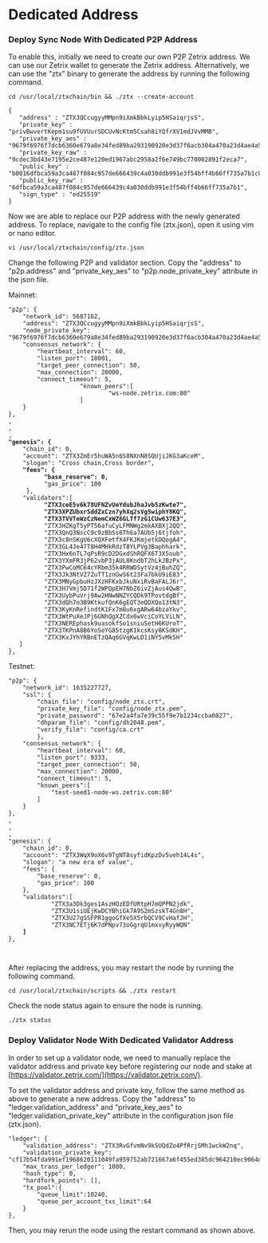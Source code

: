 # Dedicated Address

### Deploy Sync Node With Dedicated P2P Address

To enable this, initially we need to create our own P2P Zetrix address. We can use our Zetrix wallet to generate the Zetrix address. Alternatively, we can use the "ztx" binary to generate the address by running the following command.

```
cd /usr/local/ztxchain/bin && ./ztx --create-account
```

```
{
   "address" : "ZTX3QCcugyyMMpn9iXmkBbkLyip5HSaiqrjsS",
   "private_key" : "privBwvertKepm1su9fUVUurSDCUvNcKtm5Csah8iYQfrXV1mdJVvMMB",
   "private_key_aes" : "9679f6976f7dcb6360e679a8e34fed89ba293190920e3d37f6acb304a470a23d4ae4a5a81d68c0c41f9e85056071d30a26a0511b5c825aa8c14caea301c2350b",
   "private_key_raw" : "9cdec3bd43e7195e2ce487e120ed1967abc2958a2f6e749bc770002891f2eca7",
   "public_key" : "b0016dfbca59a3ca487f084c957de666439c4a030ddb991e3f54bff4b66ff735a7b1c096ce68",
   "public_key_raw" : "6dfbca59a3ca487f084c957de666439c4a030ddb991e3f54bff4b66ff735a7b1",
   "sign_type" : "ed25519"
}
```

Now we are able to replace our P2P address with the newly generated address. To replace, navigate to the config file (ztx.json), open it using vim or nano editor.

```
vi /usr/local/ztxchain/config/ztx.json
```

Change the following P2P and validator section. Copy the "address" to "p2p.address" and "private\_key\_aes" to "p2p.node\_private\_key" attribute in the json file.

Mainnet:

<pre><code>"p2p": {
    "network_id": 5687162,
    "address": "ZTX3QCcugyyMMpn9iXmkBbkLyip5HSaiqrjsS",
    "node_private_key": "9679f6976f7dcb6360e679a8e34fed89ba293190920e3d37f6acb304a470a23d4ae4a5a81d68c0c41f9e85056071d30a26a0511b5c825aa8c14caea301c2350b",
    "consensus_network": {
        "heartbeat_interval": 60,
        "listen_port": 18001,
        "target_peer_connection": 50,
        "max_connection": 20000,
        "connect_timeout": 5,
                    "known_peers":[
                            "ws-node.zetrix.com:80"
                    ]
    }
},
,
,
,
<strong>"genesis": {
</strong>    "chain_id": 0,
    "account": "ZTX3ZmEr5huWA5n6S8NXnN8SQUjiJKG3aKceM",
    "slogan": "Cross chain,Cross border",
<strong>    "fees": {
</strong><strong>          "base_reserve": 0,
</strong>          "gas_price": 100
     },
    "validators":[
<strong>          "ZTX3ceE5v6k78UFNZvUeYdubJhaJvb5zKwte7",
</strong><strong>          "ZTX3XPZUbxrSddZxCzn7yhXq2sVg5wiphY8KQ",
</strong><strong>          "ZTX3TVVTeWzCzNemCxWZ6GLTf7zG1CUw637E3",
</strong>          "ZTX3HZKgT5yPT56afuCyLFMNWg2mkAXBXj2QQ",
          "ZTX3QnQ3NscC9c9zBbSs6Th6a7AUb5j6tjfoh",
          "ZTX3c8nSKgU6cXQXFetfX4FKJKmjetkDQogA4",
          "ZTX3GL4Je47T8H4MHkRdzT8YLPVg3Baphhark",
          "ZTX3Hx6nTL7qPsR9cD2DGxdShRQFX6T3X5oub",
          "ZTX3YXmFR3jP62vbP3jAUL8KndbT2hLkJBzPx",
          "ZTX3PwCoMC64cYRbm35k4RRWDSytVz4jBuhZQ",
          "ZTX3Jk3NtVZ7ZuTT1znGwS6t23Fa7bkU9iE83",
          "ZTX3MNyGpbuHzJXzHFKxbJkuNxiRvBaFALJ6r",
          "ZTX3H7Vmj5D71f2WPQpEH7NbZ6ivZjAus4QwB",
          "ZTX3UybPuVrj9Aw2HNwNNZYCQDk9TPovtdgBf",
          "ZTX3dQh7o3B9KtkufQnK6gEQT3eQDXQo13tN3",
          "ZTX3KyKnRefindtK1Fx7m8u6xgARw64bzaYkv",
          "ZTX3WtPuXeJPj6GNhQgXZCdx6wVciCoYLViLN",
          "ZTX3NEREphask9uasokfSo1sniuSetH6KUroT",
          "ZTX3TKPnA8B6YoSeYG85tzgK1kcsKsy8KSdKH",
          "ZTX3KxJYhYRBnETzQAq6GVqKwLD1iNY5vMk5H"
   ]
},
</code></pre>

Testnet:

<pre><code>"p2p": {
    "network_id": 1635227727,
    "ssl": {
        "chain_file": "config/node_ztx.crt",
        "private_key_file": "config/node_ztx.pem",
        "private_password": "67e2a4fa7e39c55f9e7b1234ccba0827",
        "dhparam_file": "config/dh2048.pem",
        "verify_file": "config/ca.crt"
        },
    "consensus_network": {
        "heartbeat_interval": 60,
        "listen_port": 9333,
        "target_peer_connection": 50,
        "max_connection": 20000,
        "connect_timeout": 5,
		"known_peers":[
			"test-seed1-node-ws.zetrix.com:80"
		]
    }
},
,
,
,
"genesis": {
    "chain_id": 0,
    "account": "ZTX3WqX9oX6v9TgNT8syfidKpzDv5veh14L4s",
    "slogan": "a new era of value",
    "fees": {
        "base_reserve": 0,
        "gas_price": 100
    },
    "validators":[
            "ZTX3a3Dk3ges1AszHQzEDfURtpH7mQPPN2jdk",
            "ZTX3U1siUEjKwDCYBhiGk7A9S2mSzskT4Gn8H",
            "ZTX3U27gSSFPR1ggoGfXe5X5rbQCV9CvHafJH",
            "ZTX3NC7ETj6K7dPNpv73oGgrqU1mxvyRyyWQN"
<strong>    ]
</strong>},


</code></pre>

After replacing the address, you may restart the node by running the following command.

```
cd /usr/local/ztxchain/scripts && ./ztx restart
```

Check the node status again to ensure the node is running.

```
./ztx status
```

### Deploy Validator Node With Dedicated Validator Address

In order to set up a validator node, we need to manually replace the validator address and private key before registering our node and stake at [https://validator.zetrix.com/](https://validator.zetrix.com/).

To set the validator address and private key, follow the same method as above to generate a new address. Copy the "address" to "ledger.validation\_address" and "private\_key\_aes" to "ledger.validation\_private\_key" attribute in the configuration json file (ztx.json).

```
"ledger": {
    "validation_address": "ZTX3RvGfvmNv9k5UQdZo4PfRrjSMh1wckW2nq",
    "validation_private_key": "cf17b54fda991ef1968620111049fa959752ab721667a6f455ed385dc964210ec9064d69e6aa2c79d982dc6bbaf22e3ca2efa8704068abe10f0887a99a2c8792",
    "max_trans_per_ledger": 1000,
    "hash_type": 0,
    "hardfork_points": [],
    "tx_pool":{
        "queue_limit":10240,
        "queue_per_account_txs_limit":64
    }
},
```

Then, you may rerun the node using the restart command as shown above.
